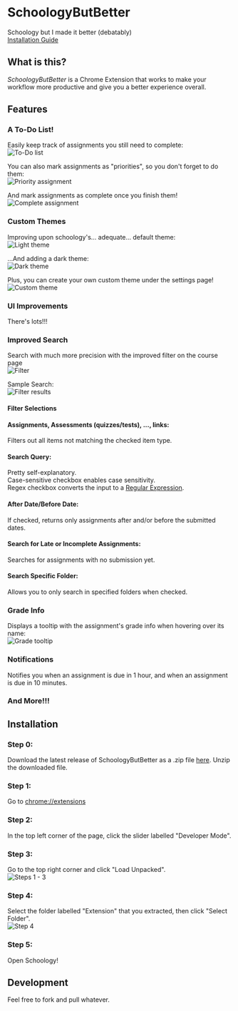 # SchoologyButBetter
 Schoology but I made it better (debatably)
 <br/>[Installation Guide](https://github.com/No-Jons/SchoologyButBetter#Installation)

## What is this?
*SchoologyButBetter* is a Chrome Extension that works to make your workflow more
productive and give you a better experience overall.

## Features
### A To-Do List!
Easily keep track of assignments you still need to complete:
<br/>![To-Do list](https://github.com/No-Jons/SchoologyButBetter/blob/main/extension/img/readme/todo_list.png)

You can also mark assignments as "priorities", so you don't forget to do them:
<br/>![Priority assignment](https://github.com/No-Jons/SchoologyButBetter/blob/main/extension/img/readme/priority_marking.png)

And mark assignments as complete once you finish them!
<br/>![Complete assignment](https://github.com/No-Jons/SchoologyButBetter/blob/main/extension/img/readme/mark_complete.png)

### Custom Themes
Improving upon schoology's... adequate... default theme:
<br/>![Light theme](https://github.com/No-Jons/SchoologyButBetter/blob/main/extension/img/readme/light_theme.png)

...And adding a dark theme:
<br/>![Dark theme](https://github.com/No-Jons/SchoologyButBetter/blob/main/extension/img/readme/dark_mode.png)

Plus, you can create your own custom theme under the settings page!
<br/>![Custom theme](https://github.com/No-Jons/SchoologyButBetter/blob/main/extension/img/readme/custom_theme.gif)

### UI Improvements
There's lots!!!

### Improved Search
Search with much more precision with the improved filter on the course page
<br/>![Filter](https://github.com/No-Jons/SchoologyButBetter/blob/main/extension/img/readme/filter.png)

Sample Search:
<br/>![Filter results](https://github.com/No-Jons/SchoologyButBetter/blob/main/extension/img/readme/filter_results.png)

#### Filter Selections
#### Assignments, Assessments (quizzes/tests), ..., links:
Filters out all items not matching the checked item type.
#### Search Query:
Pretty self-explanatory.
<br/>Case-sensitive checkbox enables case sensitivity.
<br/>Regex checkbox converts the input to a [Regular Expression](https://en.wikipedia.org/wiki/Regular_expression).
#### After Date/Before Date:
If checked, returns only assignments after and/or before the submitted dates.
#### Search for Late or Incomplete Assignments:
Searches for assignments with no submission yet.
#### Search Specific Folder:
Allows you to only search in specified folders when checked.

### Grade Info
Displays a tooltip with the assignment's grade info when hovering over its name:
<br/>![Grade tooltip](https://github.com/No-Jons/SchoologyButBetter/blob/main/extension/img/readme/grade_tooltip.png)

### Notifications
Notifies you when an assignment is due in 1 hour, and when an assignment is due in 10 minutes.

### And More!!!

## Installation
### Step 0:
Download the latest release of SchoologyButBetter as a .zip file [here](https://github.com/No-Jons/SchoologyButBetter/releases).
Unzip the downloaded file.

### Step 1:
Go to [chrome://extensions]()

### Step 2:
In the top left corner of the page, click the slider labelled "Developer Mode".

### Step 3:
Go to the top right corner and click "Load Unpacked".
<br/>![Steps 1 - 3](https://github.com/No-Jons/SchoologyButBetter/blob/main/extension/img/readme/setup_1.png)

### Step 4:
Select the folder labelled "Extension" that you extracted, then click "Select Folder".
<br/>![Step 4](https://github.com/No-Jons/SchoologyButBetter/blob/main/extension/img/readme/setup_2.png)

### Step 5:
Open Schoology!

## Development
Feel free to fork and pull whatever.
